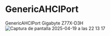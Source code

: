 # GenericAHCIPort
GenericAHCIPort Gigabyte Z77X-D3H 
![Captura de pantalla 2025-04-19 a las 22 13 17](https://github.com/user-attachments/assets/8e01b08f-21b4-4f70-bf27-e94988714255)
